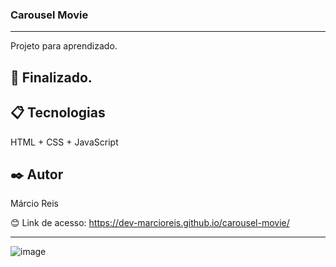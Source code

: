 ### Carousel Movie

---

Projeto para aprendizado.

## 🚀 Finalizado.

## 📋 Tecnologias
HTML + CSS + JavaScript

## ✒️ Autor
Márcio Reis

😊 Link de acesso: https://dev-marcioreis.github.io/carousel-movie/

---
![image](https://user-images.githubusercontent.com/122680054/212681580-0fa730a4-bc93-4192-b24d-389380c0f747.png)
